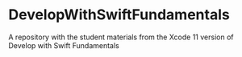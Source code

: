 # DevelopWithSwiftFundamentals
A repository with the student materials from the Xcode 11 version of Develop with Swift Fundamentals
